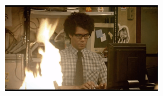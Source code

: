 [![ERROR!](https://github.com/gerardo-junior/gerardo-junior/raw/develop/moss.gif)](https://gerardo-junior.com)
